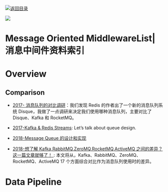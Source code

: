 [![返回目录](https://user-images.githubusercontent.com/5803001/38079637-ff0abcf0-3371-11e8-9b76-ad651620afc7.jpg)](https://github.com/wxyyxc1992/Awesome-Lists)

![](https://img.readitlater.com/i/cdn-images-1.medium.com/max/800/1*LBocICeBuP3FSLPMBLA04g/RS/w1408.png?&ssl=1)

# Message Oriented MiddlewareList| 消息中间件资料索引

# Overview

## Comparison

- [2017- 消息队列的对比调研](http://www.jianshu.com/p/f056a74d77a4)：我们发现 Redis 的作者出了一个新的消息队列系统 Disque，我做了一点调研来决定我们使用哪种消息队列，主要对比了 Disque、Kafka 和 RocketMQ。

- [2017-Kafka & Redis Streams](https://parg.co/UsQ): Let’s talk about queue design.

* [2018-Message Queue 的设计和实现](http://mp.weixin.qq.com/s/AgdayVL0pvcwL0amLouu-Q)

* [2018-想了解 Kafka,RabbitMQ,ZeroMQ,RocketMQ,ActiveMQ 之间的差异？这一篇文章就够了！ ](https://mp.weixin.qq.com/s/y3CheyPMJpLpD3pB3lTT9g): 本文将从，Kafka、RabbitMQ、ZeroMQ、RocketMQ、ActiveMQ 17 个方面综合对比作为消息队列使用时的差异。

# Data Pipeline
